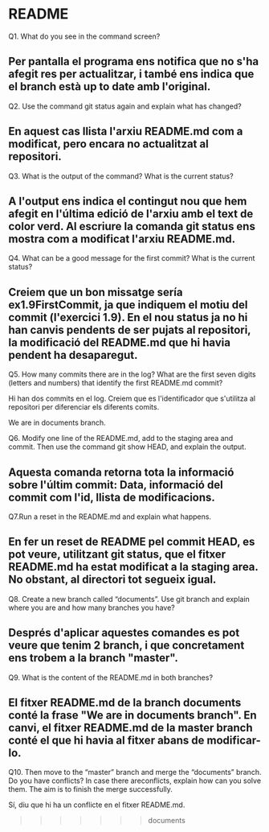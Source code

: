 # README #


Q1.
What do you see in the command screen?

Per pantalla el programa ens notifica que no s'ha afegit res per actualitzar, i també ens indica que el branch està up to date amb l'original.
-------------------------------------------------------------------------------------------------------------------------------------------------------
Q2.
Use the command git status again and explain what has changed?

En aquest cas llista l'arxiu README.md com a modificat, pero encara no actualitzat al repositori.
-------------------------------------------------------------------------------------------------------------------------------------------------------
Q3.
What is the output of the command? What is the current status?

A l'output ens indica el contingut nou que hem afegit en l'última edició de l'arxiu amb el text de color verd. Al escriure la comanda git status ens mostra com a modificat l'arxiu README.md.
-------------------------------------------------------------------------------------------------------------------------------------------------------
Q4.
What can be a good message for the first commit? What is the current status?

Creiem que un bon missatge sería ex1.9FirstCommit, ja que indiquem el motiu del commit (l'exercici 1.9).
En el nou status ja no hi han canvis pendents de ser pujats al repositori, la modificació del README.md que hi havia pendent ha desaparegut.
-------------------------------------------------------------------------------------------------------------------------------------------------------
Q5.
How many commits there are in the log? What are the first seven digits (letters and numbers) that identify the first README.md commit?

Hi han dos commits en el log. Creiem que es l'identificador que s'utilitza al repositori per diferenciar els diferents comits.

We are in documents branch.

Q6. 
Modify one line of the README.md, add to the staging area and commit. Then use the command git show HEAD, and explain the output.

Aquesta comanda retorna tota la informació sobre l'últim commit: Data, informació del commit com l'id, llista de modificacions.
-------------------------------------------------------------------------------------------------------------------------------------------------------
Q7.Run a reset in the README.md and explain what happens.

En fer un reset de README pel commit HEAD, es pot veure, utilitzant git status, que el fitxer README.md ha estat modificat a la staging area. No obstant, al directori tot segueix igual.
--------------------------------------------------------------------------------------------------------------------------------------------------------
Q8. 
Create a new branch called “documents”. Use git branch and explain where you are
and how many branches you have?

Després d'aplicar aquestes comandes es pot veure que tenim 2 branch, i que concretament ens trobem a la branch "master".
--------------------------------------------------------------------------------------------------------------------------------------------------------
Q9.
What is the content of the README.md in both branches?

El fitxer README.md de la branch documents conté la frase "We are in documents branch".
En canvi, el fitxer README.md de la master branch conté el que hi havia al fitxer abans de modificar-lo.
---------------------------------------------------------------------------------------------------------------------------------------------------------
Q10.
Then move to the “master” branch and merge the “documents” branch. 
Do you have conflicts? In case there areconflicts, explain how can you solve them. 
The aim is to finish the merge successfully.

Sí, diu que hi ha un conflicte en el fitxer README.md. 










>>>>>>> documents

